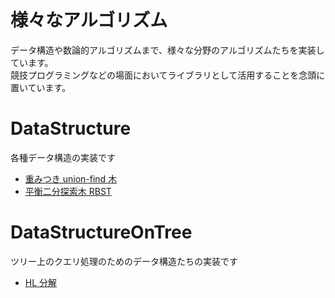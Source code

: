 # 様々なアルゴリズム
データ構造や数論的アルゴリズムまで、様々な分野のアルゴリズムたちを実装しています。  
競技プログラミングなどの場面においてライブラリとして活用することを念頭に置いています。

# DataStructure
各種データ構造の実装です

- [重みつき union-find 木](https://github.com/drken1215/algorithm/blob/master/DataStructure/weighted_union_find_tree.cpp)
- [平衡二分探索木 RBST](https://github.com/drken1215/algorithm/blob/master/DataStructure/randomized_binary_search_tree.cpp)



# DataStructureOnTree
ツリー上のクエリ処理のためのデータ構造たちの実装です

- [HL 分解](https://github.com/drken1215/algorithm/blob/master/DataStructureOnTree/heavy_light_decomposition.cpp)



